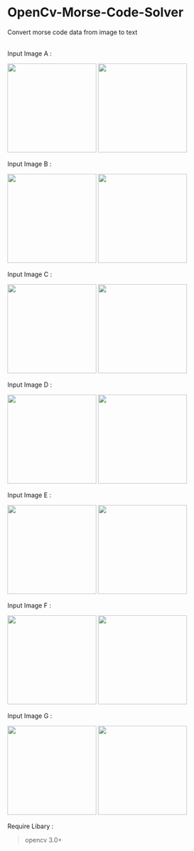 # OpenCv-Morse-Code-Solver
Convert morse code data from image to text
<br/>
<br/>

Input Image A :

<img src="https://github.com/prajwalsingh/OpenCv-Morse-Code-Solver/blob/master/morsea.png" width="200" height="200" /> <img src="https://github.com/prajwalsingh/OpenCv-Morse-Code-Solver/blob/master/morseb.png" width="200" height="200" />


Input Image B :

<img src="https://github.com/prajwalsingh/OpenCv-Morse-Code-Solver/blob/master/morsec.png" width="200" height="200" /> <img src="https://github.com/prajwalsingh/OpenCv-Morse-Code-Solver/blob/master/morsed.png" width="200" height="200" />


Input Image C :

<img src="https://github.com/prajwalsingh/OpenCv-Morse-Code-Solver/blob/master/morsee.png" width="200" height="200" /> <img src="https://github.com/prajwalsingh/OpenCv-Morse-Code-Solver/blob/master/morsef.png" width="200" height="200" />


Input Image D :

<img src="https://github.com/prajwalsingh/OpenCv-Morse-Code-Solver/blob/master/morseg.png" width="200" height="200" /> <img src="https://github.com/prajwalsingh/OpenCv-Morse-Code-Solver/blob/master/morseh.png" width="200" height="200" />


Input Image E :

<img src="https://github.com/prajwalsingh/OpenCv-Morse-Code-Solver/blob/master/morsei.png" width="200" height="200" /> <img src="https://github.com/prajwalsingh/OpenCv-Morse-Code-Solver/blob/master/morsej.png" width="200" height="200" />


Input Image F :

<img src="https://github.com/prajwalsingh/OpenCv-Morse-Code-Solver/blob/master/morsek.png" width="200" height="200" /> <img src="https://github.com/prajwalsingh/OpenCv-Morse-Code-Solver/blob/master/morsel.png" width="200" height="200" />


Input Image G :

<img src="https://github.com/prajwalsingh/OpenCv-Morse-Code-Solver/blob/master/morsem.png" width="200" height="200" /> <img src="https://github.com/prajwalsingh/OpenCv-Morse-Code-Solver/blob/master/morsen.png" width="200" height="200" />


Require Libary :
> opencv 3.0+



